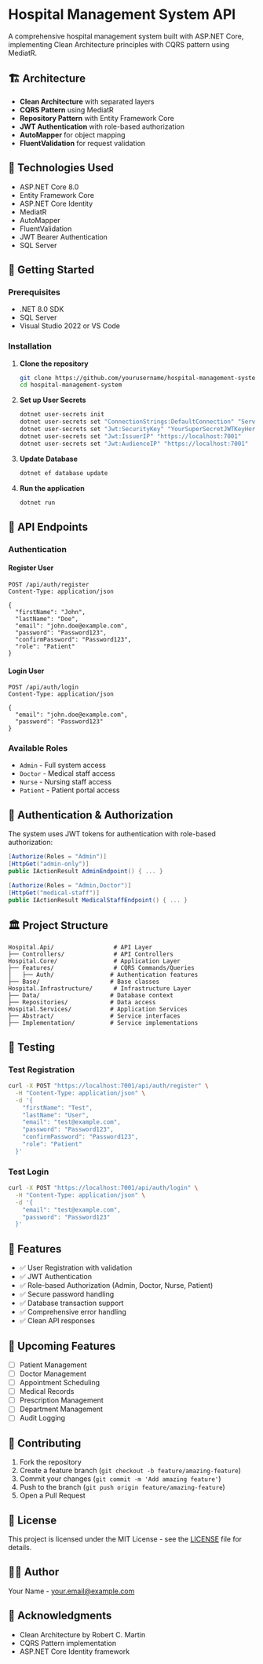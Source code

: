 # Hospital Management System API

A comprehensive hospital management system built with ASP.NET Core, implementing Clean Architecture principles with CQRS pattern using MediatR.

## 🏗️ Architecture

- **Clean Architecture** with separated layers
- **CQRS Pattern** using MediatR
- **Repository Pattern** with Entity Framework Core
- **JWT Authentication** with role-based authorization
- **AutoMapper** for object mapping
- **FluentValidation** for request validation

## 🔧 Technologies Used

- ASP.NET Core 8.0
- Entity Framework Core
- ASP.NET Core Identity
- MediatR
- AutoMapper
- FluentValidation
- JWT Bearer Authentication
- SQL Server

## 🚀 Getting Started

### Prerequisites

- .NET 8.0 SDK
- SQL Server
- Visual Studio 2022 or VS Code

### Installation

1. **Clone the repository**
   ```bash
   git clone https://github.com/yourusername/hospital-management-system.git
   cd hospital-management-system
   ```

2. **Set up User Secrets**
   ```bash
   dotnet user-secrets init
   dotnet user-secrets set "ConnectionStrings:DefaultConnection" "Server=localhost;Database=HospitalDB;Trusted_Connection=true;TrustServerCertificate=true;"
   dotnet user-secrets set "Jwt:SecurityKey" "YourSuperSecretJWTKeyHere123456789"
   dotnet user-secrets set "Jwt:IssuerIP" "https://localhost:7001"
   dotnet user-secrets set "Jwt:AudienceIP" "https://localhost:7001"
   ```

3. **Update Database**
   ```bash
   dotnet ef database update
   ```

4. **Run the application**
   ```bash
   dotnet run
   ```

## 📡 API Endpoints

### Authentication

#### Register User
```http
POST /api/auth/register
Content-Type: application/json

{
  "firstName": "John",
  "lastName": "Doe",
  "email": "john.doe@example.com",
  "password": "Password123",
  "confirmPassword": "Password123",
  "role": "Patient"
}
```

#### Login User
```http
POST /api/auth/login
Content-Type: application/json

{
  "email": "john.doe@example.com",
  "password": "Password123"
}
```

### Available Roles
- `Admin` - Full system access
- `Doctor` - Medical staff access
- `Nurse` - Nursing staff access
- `Patient` - Patient portal access

## 🔐 Authentication & Authorization

The system uses JWT tokens for authentication with role-based authorization:

```csharp
[Authorize(Roles = "Admin")]
[HttpGet("admin-only")]
public IActionResult AdminEndpoint() { ... }

[Authorize(Roles = "Admin,Doctor")]
[HttpGet("medical-staff")]
public IActionResult MedicalStaffEndpoint() { ... }
```

## 🏛️ Project Structure

```
Hospital.Api/                 # API Layer
├── Controllers/              # API Controllers
Hospital.Core/                # Application Layer  
├── Features/                 # CQRS Commands/Queries
│   ├── Auth/                # Authentication features
├── Base/                    # Base classes
Hospital.Infrastructure/      # Infrastructure Layer
├── Data/                    # Database context
├── Repositories/            # Data access
Hospital.Services/           # Application Services
├── Abstract/                # Service interfaces
├── Implementation/          # Service implementations
```

## 🧪 Testing

### Test Registration
```bash
curl -X POST "https://localhost:7001/api/auth/register" \
  -H "Content-Type: application/json" \
  -d '{
    "firstName": "Test",
    "lastName": "User",
    "email": "test@example.com",
    "password": "Password123",
    "confirmPassword": "Password123",
    "role": "Patient"
  }'
```

### Test Login
```bash
curl -X POST "https://localhost:7001/api/auth/login" \
  -H "Content-Type: application/json" \
  -d '{
    "email": "test@example.com",
    "password": "Password123"
  }'
```

## 📝 Features

- ✅ User Registration with validation
- ✅ JWT Authentication
- ✅ Role-based Authorization (Admin, Doctor, Nurse, Patient)
- ✅ Secure password handling
- ✅ Database transaction support
- ✅ Comprehensive error handling
- ✅ Clean API responses

## 🔄 Upcoming Features

- [ ] Patient Management
- [ ] Doctor Management
- [ ] Appointment Scheduling
- [ ] Medical Records
- [ ] Prescription Management
- [ ] Department Management
- [ ] Audit Logging

## 🤝 Contributing

1. Fork the repository
2. Create a feature branch (`git checkout -b feature/amazing-feature`)
3. Commit your changes (`git commit -m 'Add amazing feature'`)
4. Push to the branch (`git push origin feature/amazing-feature`)
5. Open a Pull Request

## 📄 License

This project is licensed under the MIT License - see the [LICENSE](LICENSE) file for details.

## 👨‍💻 Author

Your Name - [your.email@example.com](mailto:your.email@example.com)

## 🙏 Acknowledgments

- Clean Architecture by Robert C. Martin
- CQRS Pattern implementation
- ASP.NET Core Identity framework
